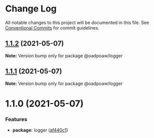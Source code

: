 # Change Log

All notable changes to this project will be documented in this file.
See [Conventional Commits](https://conventionalcommits.org) for commit guidelines.

## [1.1.2](https://github.com/oadpoaw/packages/compare/@oadpoaw/logger@1.1.1...@oadpoaw/logger@1.1.2) (2021-05-07)

**Note:** Version bump only for package @oadpoaw/logger





## [1.1.1](https://github.com/oadpoaw/packages/compare/@oadpoaw/logger@1.1.0...@oadpoaw/logger@1.1.1) (2021-05-07)

**Note:** Version bump only for package @oadpoaw/logger





# 1.1.0 (2021-05-07)


### Features

* **package:** logger ([af440c1](https://github.com/oadpoaw/packages/commit/af440c1cf715022c479decfad007e0c4246063f9))
